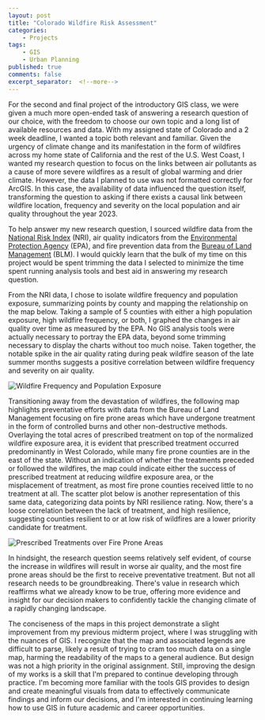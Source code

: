 ```yaml
---
layout: post
title: "Colorado Wildfire Risk Assessment"
categories:
    - Projects
tags:
    - GIS
    - Urban Planning
published: true
comments: false
excerpt_separator:  <!--more-->
---
```


For the second and final project of the introductory GIS class, we were given a much more open-ended task of answering a research question of our choice, with the freedom to choose our own topic and a long list of available resources and data. With my assigned state of Colorado and a 2 week deadline, I wanted a topic both relevant and familiar. Given the urgency of climate change and its manifestation in the form of wildfires across my home state of California and the rest of the U.S. West Coast, I wanted my research question to focus on the links between air pollutants as a cause of more severe wildfires as a result of global warming and drier climate. However, the data I planned to use was not formatted correctly for ArcGIS. In this case, the availability of data influenced the question itself, transforming the question to asking if there exists a causal link between wildfire location, frequency and severity on the local population and air quality throughout the year 2023. <!--more-->

To help answer my new research question, I sourced wildfire data from the [National Risk Index](https://hazards.fema.gov/nri/data-resources) (NRI), air quality indicators from the [Environmental Protection Agency](https://www.epa.gov/outdoor-air-quality-data/air-quality-index-report) (EPA), and fire prevention data from the [Bureau of Land Management](https://gbp-blm-egis.hub.arcgis.com/datasets/BLM-EGIS::blm-co-completed-vegetation-treatments-polygons/about) (BLM). I would quickly learn that the bulk of my time on this project would be spent trimming the data I selected to minimize the time spent running analysis tools and best aid in answering my research question. 

From the NRI data, I chose to isolate wildfire frequency and population exposure, summarizing points by county and mapping the relationship on the map below. Taking a sample of 5 counties with either a high population exposure, high wildfire frequency, or both, I graphed the changes in air quality over time as measured by the EPA. No GIS analysis tools were actually necessary to portray the EPA data, beyond some trimming necessary to display the charts without too much noise. Taken together, the notable spike in the air quality rating during peak wildfire season of the late summer months suggests a positive correlation between wildfire frequency and severity on air quality.

![Wildfire Frequency and Population Exposure]({{site.baseurl}}/assets/images/ColoradoAirQuality.jpg)

Transitioning away from the devastation of wildfires, the following map highlights preventative efforts with data from the Bureau of Land Management focusing on fire prone areas which have undergone treatment in the form of controlled burns and other non-destructive methods. Overlaying the total acres of prescribed treatment on top of the normalized wildfire exposure area, it is evident that prescribed treatment occurred predominantly in West Colorado, while many fire prone counties are in the east of the state. Without an indication of whether the treatments preceded or followed the wildfires, the map could indicate either the success of prescribed treatment at reducing wildfire exposure area, or the misplacement of treatment, as most fire prone counties received little to no treatment at all. The scatter plot below is another representation of this same data, categorizing data points by NRI resilience rating. Now, there's a loose correlation between the lack of treatment, and high resilience, suggesting counties resilient to or at low risk of wildfires are a lower priority candidate for treatment.

![Prescribed Treatments over Fire Prone Areas]({{site.baseurl}}/assets/images/ColoradoWildfireTreatment.jpg)

In hindsight, the research question seems relatively self evident, of course the increase in wildfires will result in worse air quality, and the most fire prone areas should be the first to receive preventative treatment. But not all research needs to be groundbreaking. There's value in research which reaffirms what we already know to be true, offering more evidence and insight for our decision makers to confidently tackle the changing climate of a rapidly changing landscape.

The conciseness of the maps in this project demonstrate a slight improvement from my previous midterm project, where I was struggling with the nuances of GIS. I recognize that the map and associated legends are difficult to parse, likely a result of trying to cram too much data on a single map, harming the readability of the maps to a general audience. But design was not a high priority in the original assignment. Still, improving the design of my works is a skill that I'm prepared to continue developing through practice. I'm becoming more familiar with the tools GIS provides to design and create meaningful visuals from data to effectively communicate findings and inform our decisions, and I'm interested in continuing learning how to use GIS in future academic and career opportunities.